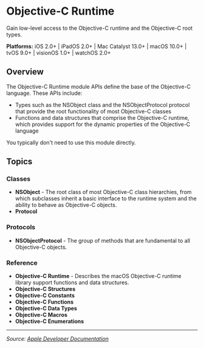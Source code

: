 # Objective-C Runtime

Gain low-level access to the Objective-C runtime and the Objective-C root types.

**Platforms:** iOS 2.0+ | iPadOS 2.0+ | Mac Catalyst 13.0+ | macOS 10.0+ | tvOS 9.0+ | visionOS 1.0+ | watchOS 2.0+

## Overview

The Objective-C Runtime module APIs define the base of the Objective-C language. These APIs include:

- Types such as the NSObject class and the NSObjectProtocol protocol that provide the root functionality of most Objective-C classes
- Functions and data structures that comprise the Objective-C runtime, which provides support for the dynamic properties of the Objective-C language

You typically don't need to use this module directly.

## Topics

### Classes
- **NSObject** - The root class of most Objective-C class hierarchies, from which subclasses inherit a basic interface to the runtime system and the ability to behave as Objective-C objects.
- **Protocol**

### Protocols
- **NSObjectProtocol** - The group of methods that are fundamental to all Objective-C objects.

### Reference
- **Objective-C Runtime** - Describes the macOS Objective-C runtime library support functions and data structures.
- **Objective-C Structures**
- **Objective-C Constants**
- **Objective-C Functions**
- **Objective-C Data Types**
- **Objective-C Macros**
- **Objective-C Enumerations**

---

*Source: [Apple Developer Documentation](https://developer.apple.com/documentation/ObjectiveC)*